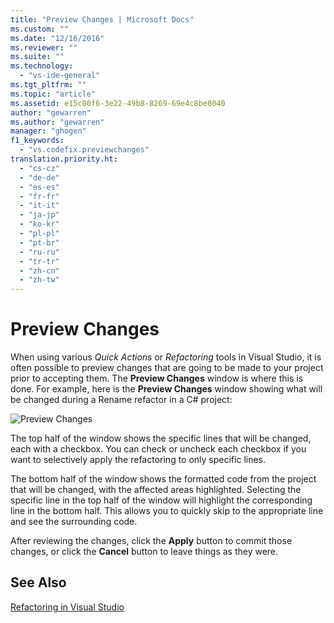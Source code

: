 ```yaml
---
title: "Preview Changes | Microsoft Docs"
ms.custom: ""
ms.date: "12/16/2016"
ms.reviewer: ""
ms.suite: ""
ms.technology: 
  - "vs-ide-general"
ms.tgt_pltfrm: ""
ms.topic: "article"
ms.assetid: e15c00f6-3e22-49b8-8269-69e4c8be8040
author: "gewarren"
ms.author: "gewarren"
manager: "ghogen"
f1_keywords: 
  - "vs.codefix.previewchanges"
translation.priority.ht: 
  - "cs-cz"
  - "de-de"
  - "es-es"
  - "fr-fr"
  - "it-it"
  - "ja-jp"
  - "ko-kr"
  - "pl-pl"
  - "pt-br"
  - "ru-ru"
  - "tr-tr"
  - "zh-cn"
  - "zh-tw"
---
```


# Preview Changes

When using various *Quick Actions* or *Refactoring* tools in Visual Studio, it is often possible to preview changes that are going to be made to your project prior to accepting them.  The **Preview Changes** window is where this is done.  For example, here is the **Preview Changes** window showing what will be changed during a Rename refactor in a C# project:

![Preview Changes](media/previewchanges.png)

The top half of the window shows the specific lines that will be changed, each with a checkbox.  You can check or uncheck each checkbox if you want to selectively apply the refactoring to only specific lines.

The bottom half of the window shows the formatted code from the project that will be changed, with the affected areas highlighted.  Selecting the specific line in the top half of the window will highlight the corresponding line in the bottom half.  This allows you to quickly skip to the appropriate line and see the surrounding code.

After reviewing the changes, click the **Apply** button to commit those changes, or click the **Cancel** button to leave things as they were.

## See Also  
[Refactoring in Visual Studio](../ide/refactoring-in-visual-studio.md)
